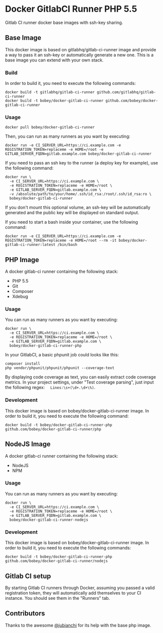 # Docker GitlabCI Runner PHP 5.5

Gitlab CI runner docker base images with ssh-key sharing.

## Base Image

This docker image is based on gitlabhq/gitlab-ci-runner image and provide a way to pass it an ssh-key or automatically
generate a new one.
This is a base image you can extend with your own stack.

### Build

In order to build it, you need to execute the following commands:

```
docker build -t gitlabhq/gitlab-ci-runner github.com/gitlabhq/gitlab-ci-runner
docker build -t bobey/docker-gitlab-ci-runner github.com/bobey/docker-gitlab-ci-runner
```

### Usage

```
docker pull bobey/docker-gitlab-ci-runner
```

Then, you can run as many runners as you want by executing:

```
docker run -e CI_SERVER_URL=https://ci.example.com -e REGISTRATION_TOKEN=replaceme -e HOME=/root -e GITLAB_SERVER_FQDN=gitlab.example.com bobey/docker-gitlab-ci-runner
```

If you need to pass an ssh key to the runner (a deploy key for example), use the following command:

```
docker run \
  -e CI_SERVER_URL=https://ci.example.com \
  -e REGISTRATION_TOKEN=replaceme -e HOME=/root \
  -e GITLAB_SERVER_FQDN=gitlab.example.com \
  -v /absolute/path/to/your/home/.ssh/id_rsa:/root/.ssh/id_rsa:ro \
  bobey/docker-gitlab-ci-runner
```

If you don't mount this optional volume, an ssh-key will be automatically generated and the public key will be displayed
on standard output.

If you need to start a bash inside your container, use the following command:

```
docker run -e CI_SERVER_URL=https://ci.example.com -e REGISTRATION_TOKEN=replaceme -e HOME=/root --rm -it bobey/docker-gitlab-ci-runner:latest /bin/bash
```

## PHP Image

A docker gitlab-ci runner containing the following stack:

- PHP 5.5
- Git
- Composer
- Xdebug

### Usage

You can run as many runners as you want by executing:

```
docker run \
  -e CI_SERVER_URL=https://ci.example.com \
  -e REGISTRATION_TOKEN=replaceme -e HOME=/root \
  -e GITLAB_SERVER_FQDN=gitlab.example.com \
  bobey/docker-gitlab-ci-runner-php
```

In your GitlabCI, a basic phpunit job could looks like this:

```
composer install
php vendor/phpunit/phpunit/phpunit --coverage-text
```

By displaying code coverage as text, you can easily extract code coverage metrics. In your project settings, under
"Test coverage parsing", just input the following regex: `  Lines:\s+(\d+.\d+\%)`.


### Development

This docker image is based on bobey/docker-gitlab-ci-runner image. In order to build it, you need to execute the following
command:

```
docker build -t bobey/docker-gitlab-ci-runner-php github.com/bobey/docker-gitlab-ci-runner/php
```

## NodeJS Image

A docker gitlab-ci runner containing the following stack:

- NodeJS
- NPM

### Usage

You can run as many runners as you want by executing:

```
docker run \
  -e CI_SERVER_URL=https://ci.example.com \
  -e REGISTRATION_TOKEN=replaceme -e HOME=/root \
  -e GITLAB_SERVER_FQDN=gitlab.example.com \
  bobey/docker-gitlab-ci-runner-nodejs
```

### Development

This docker image is based on bobey/docker-gitlab-ci-runner image. In order to build it, you need to execute the following
commands:

```
docker build -t bobey/docker-gitlab-ci-runner-php github.com/bobey/docker-gitlab-ci-runner/nodejs
```

## Gitlab CI setup

By starting Gitlab CI runners through Docker, assuming you passed a valid registration token, they will automatically
add themselves to your CI instance. You should see them in the "Runners" tab.

## Contributors

Thanks to the awesome [@jubianchi](https://twitter.com/jubianchi) for its help with the base php image.
